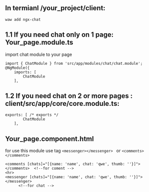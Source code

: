 ## In termianl /your_project/client:
```
waw add ngx-chat
```
## 1.1 If you need chat only on 1 page: Your_page.module.ts
import chat module to your page
```
import { ChatModule } from 'src/app/modules/chat/chat.module';
@NgModule({
	imports: [
		ChatModule
	],
```
## 1.2 If you need chat on 2 or more pages : client/src/app/core/core.module.ts:
```
exports: [ /* exports */
		ChatModule
	],
```
## Your_page.component.html
for use this module use tag ```<messenger></messenger> ``` or ```<comments></comments> ```
```
<comments [chats]="[{name: 'name', chat: 'qwe', thumb: ''}]"></comments>  <!--for coment -->
<hr>
<messenger [chats]="[{name: 'name', chat: 'qwe', thumb: ''}]"></messenger>
      <!--for chat -->
```

